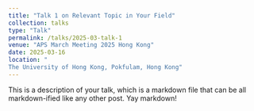 ```yaml
---
title: "Talk 1 on Relevant Topic in Your Field"
collection: talks
type: "Talk"
permalink: /talks/2025-03-talk-1
venue: "APS March Meeting 2025 Hong Kong"
date: 2025-03-16
location: "
The University of Hong Kong, Pokfulam, Hong Kong"
---
```


This is a description of your talk, which is a markdown file that can be all markdown-ified like any other post. Yay markdown!
